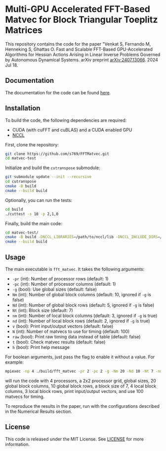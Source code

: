 # Multi-GPU Accelerated FFT-Based Matvec for Block Triangular Toeplitz Matrices

This repository contains the code for the paper "Venkat S, Fernando M, Henneking S, Ghattas O. Fast and Scalable FFT-Based GPU-Accelerated Algorithms for Hessian Actions Arising in Linear Inverse Problems Governed by Autonomous Dynamical Systems. arXiv preprint [arXiv:2407.13066](https://arxiv.org/abs/2407.13066). 2024 Jul 18.

## Documentation

The documentation for the code can be found [here](https://fftmatvec.readthedocs.io/en/latest/).

## Installation

To build the code, the following dependencies are required:
- CUDA (with cuFFT and cuBLAS) and a CUDA enabled GPU
- [NCCL](https://github.com/NVIDIA/nccl)

First, clone the repository:
```bash
git clone https://github.com/s769/FFTMatvec.git
cd matvec-test
```

Initialize and build the `cutranspose` submodule:
```bash
git submodule update --init --recursive
cd cutranspose
cmake -B build
cmake --build build
```

Optionally, you can run the tests:
```bash
cd build
./cuttest -s 10 -p 2,1,0
```

Finally, build the main code:
```bash
cd matvec-test/
cmake -B build -DNCCL_LIBRARIES=/path/to/nccl/lib -DNCCL_INCLUDE_DIRS=/path/to/nccl/include -DCMAKE_BUILD_TYPE=Release
cmake --build build
```

## Usage

The main executable is `fft_matvec`. It takes the following arguments:

- `-pr` (int): Number of processor rows (default: 1)
- `-pc` (int): Number of processor columns (default: 1)
- `-g` (bool): Use global sizes (default: false)
- `Nm` (int): Number of global block columns (default: 10, ignored if `-g` is false)
- `Nd` (int): Number of global block rows (default: 5, ignored if `-g` is false)   
- `Nt` (int): Block size (default: 7)
- `nm` (int): Number of local block columns (default: 3, ignored if `-g` is true)
- `nd` (int): Number of local block rows (default: 2, ignored if `-g` is true)
- `v` (bool): Print input/output vectors (default: false)
- `N` (int): Number of matvecs to use for timing (default: 100)
- `raw` (bool): Print raw timing data instead of table (default: false)
- `t` (bool): Check matvec results (default: false)
- `h` (bool): Print help message

For boolean arguments, just pass the flag to enable it without a value. For example:
```bash
mpiexec -np 4 ./build/fft_matvec -pr 2 -pc 2 -g -Nm 20 -Nd 10 -Nt 7 -nm 4 -nd 3 -v -N 100
```

will run the code with 4 processors, a 2x2 processor grid, global sizes, 20 global block columns, 10 global block rows, a block size of 7, 4 local block columns, 3 local block rows, print input/output vectors, and use 100 matvecs for timing.

To reproduce the results in the paper, run with the configurations described in the Numerical Results section.


## License

This code is released under the MIT License. See [LICENSE](LICENSE) for more information.






